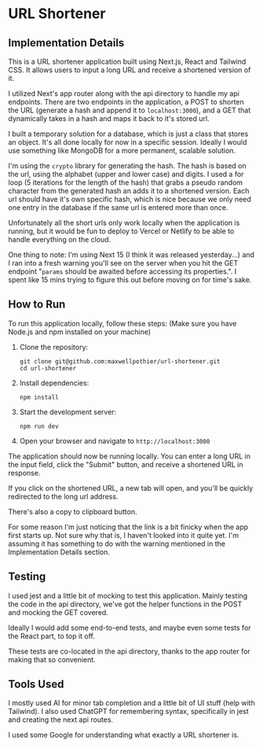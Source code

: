 # URL Shortener

## Implementation Details

This is a URL shortener application built using Next.js, React and Tailwind CSS. It allows users to input a long URL and receive a shortened version of it.

I utilized Next's app router along with the api directory to handle my api endpoints. There are two endpoints in the application, a POST to shorten the URL (generate a hash and append it to `localhost:3000`), and a GET that dynamically takes in a hash and maps it back to it's stored url.

I built a temporary solution for a database, which is just a class that stores an object. It's all done locally for now in a specific session. Ideally I would use something like MongoDB for a more permanent, scalable solution.

I'm using the `crypto` library for generating the hash. The hash is based on the url, using the alphabet (upper and lower case) and digits. I used a for loop (5 iterations for the length of the hash) that grabs a pseudo random character from the generated hash an adds it to a shortened version.
Each url should have it's own specific hash, which is nice because we only need one entry in the database if the same url is entered more than once.

Unfortunately all the short urls only work locally when the application is running, but it would be fun to deploy to Vercel or Netlify to be able to handle everything on the cloud.

One thing to note: I'm using Next 15 (I think it was released yesterday...) and I ran into a fresh warning you'll see on the server when you hit the GET endpoint "`params` should be awaited before accessing its properties.". I spent like 15 mins trying to figure this out before moving on for time's sake.

## How to Run

To run this application locally, follow these steps:
(Make sure you have Node.js and npm installed on your machine)

1. Clone the repository:

    ```
    git clone git@github.com:maxwellpothier/url-shortener.git
    cd url-shortener
    ```

2. Install dependencies:

    ```
    npm install
    ```

3. Start the development server:

    ```
    npm run dev
    ```

4. Open your browser and navigate to `http://localhost:3000`

The application should now be running locally. You can enter a long URL in the input field, click the "Submit" button, and receive a shortened URL in response.

If you click on the shortened URL, a new tab will open, and you'll be quickly redirected to the long url address.

There's also a copy to clipboard button.

For some reason I'm just noticing that the link is a bit finicky when the app first starts up. Not sure why that is, I haven't looked into it quite yet. I'm assuming it has something to do with the warning mentioned in the Implementation Details section.

## Testing

<!-- Describe how you tested your solution (automated testing, manual testing process, screenshots, etc.) -->

I used jest and a little bit of mocking to test this application. Mainly testing the code in the api directory, we've got the helper functions in the POST and mocking the GET covered.

Ideally I would add some end-to-end tests, and maybe even some tests for the React part, to top it off.

These tests are co-located in the api directory, thanks to the app router for making that so convenient.

## Tools Used

I mostly used AI for minor tab completion and a little bit of UI stuff (help with Tailwind). I also used ChatGPT for remembering syntax, specifically in jest and creating the next api routes.

I used some Google for understanding what exactly a URL shortener is.
